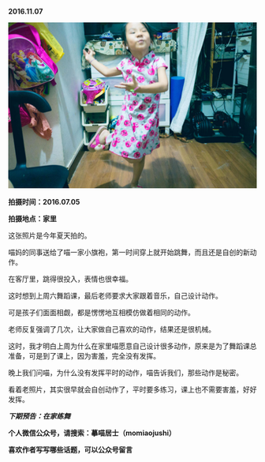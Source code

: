 
          
            
**2016.11.07**



![](img/51001-78d87a882baaa2a9.jpg)




**拍摄时间：2016.07.05**

**拍摄地点：家里**

这张照片是今年夏天拍的。

喵妈的同事送给了喵一家小旗袍，第一时间穿上就开始跳舞，而且还是自创的新动作。

在客厅里，跳得很投入，表情也很幸福。

这时想到上周六舞蹈课，最后老师要求大家跟着音乐，自己设计动作。

可是孩子们面面相觑，都是愣愣地互相模仿做着相同的动作。

老师反复强调了几次，让大家做自己喜欢的动作，结果还是很机械。

这时，我才明白上周为什么在家里喵愿意自己设计很多动作，原来是为了舞蹈课总准备，可是到了课上，因为害羞，完全没有发挥。

晚上我们问喵，为什么没有发挥平时的动作，喵告诉我们，那些动作是秘密。

看着老照片，其实很早就会自创动作了，平时要多练习，课上也不需要害羞，好好发挥。


***下期预告：在家练舞***


**个人微信公众号，请搜索：摹喵居士（momiaojushi）**

**喜欢作者写写哪些话题，可以公众号留言**

          
        